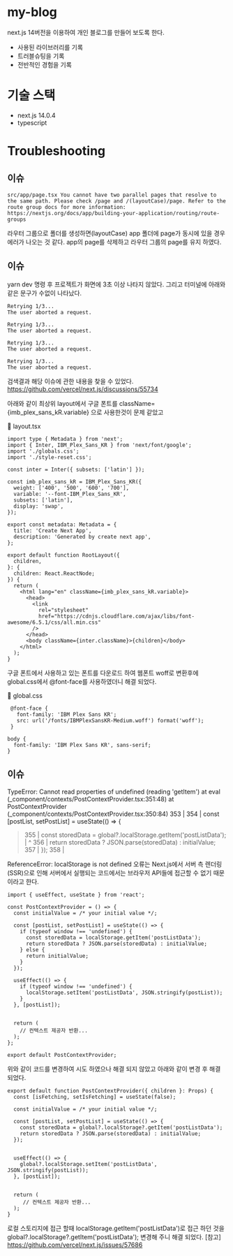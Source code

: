 # my-blog
next.js 14버전을 이용하여 개인 블로그를 만들어 보도록 한다.
- 사용된 라이브러리를 기록
- 트러블슈팅을 기록
- 전반적인 경험을 기록
  


# 기술 스택
- next.js 14.0.4
- typescript


# Troubleshooting

## 이슈
```shell
src/app/page.tsx You cannot have two parallel pages that resolve to the same path. Please check /page and /(layoutCase)/page. Refer to the route group docs for more information: https://nextjs.org/docs/app/building-your-application/routing/route-groups   
```
라우터 그룹으로 폴더를 생성하면(layoutCase) app 폴더에 page가 동시에 있을 경우 에러가 나오는 것 같다.
app의 page를 삭제하고 라우터 그룹의 page를 유지 하였다.

## 이슈
yarn dev 명령 후 프로젝트가 화면에 3초 이상 나타지 않았다.
그리고 터미널에 아래와 같은 문구가 수없이 나타났다.

```shell
Retrying 1/3...
The user aborted a request.

Retrying 1/3...
The user aborted a request.

Retrying 1/3...
The user aborted a request.

Retrying 1/3...
The user aborted a request.
```
검색결과 해당 이슈에 관한 내용을 찾을 수 있었다. </br>
https://github.com/vercel/next.js/discussions/55734

아래와 같이 최상위 layout에서 구글 폰트를 className={imb_plex_sans_kR.variable} 으로 사용한것이 문제 같았고

 📄 layout.tsx
```shell
import type { Metadata } from 'next';
import { Inter, IBM_Plex_Sans_KR } from 'next/font/google';
import './globals.css';
import './style-reset.css';

const inter = Inter({ subsets: ['latin'] });

const imb_plex_sans_kR = IBM_Plex_Sans_KR({
  weight: ['400', '500', '600', '700'],
  variable: '--font-IBM_Plex_Sans_KR',
  subsets: ['latin'],
  display: 'swap',
});

export const metadata: Metadata = {
  title: 'Create Next App',
  description: 'Generated by create next app',
};

export default function RootLayout({
  children,
}: {
  children: React.ReactNode;
}) {
  return (
    <html lang="en" className={imb_plex_sans_kR.variable}>
      <head>
        <link
          rel="stylesheet"
          href="https://cdnjs.cloudflare.com/ajax/libs/font-awesome/6.5.1/css/all.min.css"
        />
      </head>
      <body className={inter.className}>{children}</body>
    </html>
  );
}

```

구글 폰트에서 사용하고 있는 폰트를 다운로드 하여 웹폰트 woff로 변환후에 
global.css에서 @font-face를 사용하였더니 해결 되었다.


 📄 global.css
 ```shell
  @font-face {
    font-family: 'IBM Plex Sans KR';
    src: url('/fonts/IBMPlexSansKR-Medium.woff') format('woff');
  }
```

```shell
body {
  font-family: 'IBM Plex Sans KR', sans-serif;
}
```

## 이슈
TypeError: Cannot read properties of undefined (reading 'getItem')
    at eval (_component/contexts/PostContextProvider.tsx:351:48)
    at PostContextProvider (_component/contexts/PostContextProvider.tsx:350:84)
  353 |
  354 |   const [postList, setPostList] = useState(() => {
> 355 |     const storedData = global?.localStorage.getItem('postListData');
      |                                            ^
  356 |     return storedData ? JSON.parse(storedData) : initialValue;
  357 |   });
  358 |


ReferenceError: localStorage is not defined 오류는 Next.js에서 서버 측 렌더링(SSR)으로 인해 서버에서 실행되는 코드에서는 브라우저 API들에 접근할 수 없기 때문이라고 한다.

```shell
import { useEffect, useState } from 'react';

const PostContextProvider = () => {
  const initialValue = /* your initial value */;
  
  const [postList, setPostList] = useState(() => {
    if (typeof window !== 'undefined') {
      const storedData = localStorage.getItem('postListData');
      return storedData ? JSON.parse(storedData) : initialValue;
    } else {
      return initialValue;
    }
  });

  useEffect(() => {
    if (typeof window !== 'undefined') {
      localStorage.setItem('postListData', JSON.stringify(postList));
    }
  }, [postList]);


  return (
    // 컨텍스트 제공자 반환...
  );
};

export default PostContextProvider;
```

위와 같이 코드를 변경하여 시도 하였으나 해결 되지 않았고 아래와 같이 변경 후 해결 되었다.

```shell
export default function PostContextProvider({ children }: Props) {
  const [isFetching, setIsFetching] = useState(false);

  const initialValue = /* your initial value */;

  const [postList, setPostList] = useState(() => {
    const storedData = global?.localStorage?.getItem('postListData');
    return storedData ? JSON.parse(storedData) : initialValue;
  });


  useEffect(() => {
    global?.localStorage.setItem('postListData', JSON.stringify(postList));
  }, [postList]);


  return (
     // 컨텍스트 제공자 반환...
  );
}

```

로컬 스토리지에 접근 할때 localStorage.getItem('postListData')로 접근 하던 것을 global?.localStorage?.getItem('postListData'); 변경해 주니 해결 되었다.
[참고] https://github.com/vercel/next.js/issues/57686


